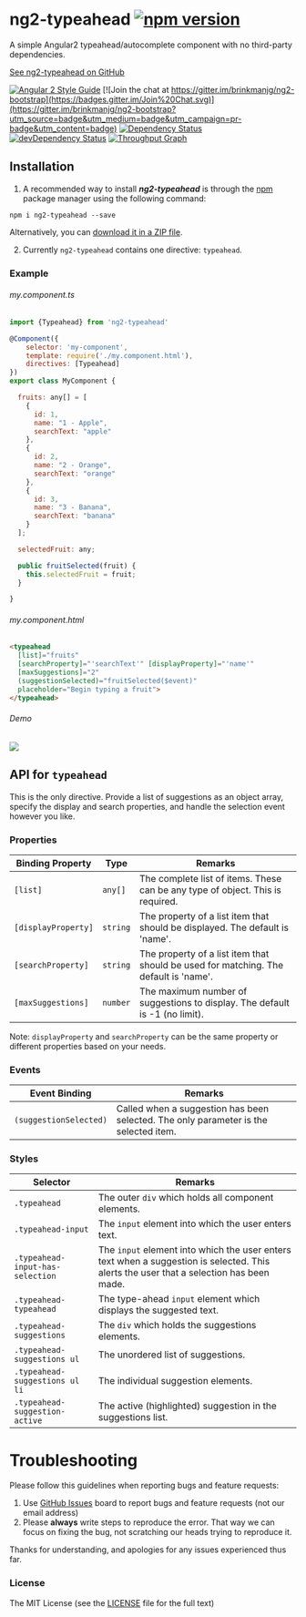 # ng2-typeahead [![npm version](https://badge.fury.io/js/ng2-typeahead.svg)](http://badge.fury.io/js/ng2-typeahead)
A simple Angular2 typeahead/autocomplete component with no third-party dependencies.

[See ng2-typeahead on GitHub](https://github.com/brinkmanjg/ng2-typeahead)

[![Angular 2 Style Guide](https://mgechev.github.io/angular2-style-guide/images/badge.svg)](https://github.com/mgechev/angular2-style-guide)
[![Join the chat at https://gitter.im/brinkmanjg/ng2-bootstrap](https://badges.gitter.im/Join%20Chat.svg)](https://gitter.im/brinkmanjg/ng2-bootstrap?utm_source=badge&utm_medium=badge&utm_campaign=pr-badge&utm_content=badge)
[![Dependency Status](https://david-dm.org/brinkmanjg/ng2-typeahead.svg)](https://david-dm.org/brinkmanjg/ng2-typeahead)
[![devDependency Status](https://david-dm.org/brinkmanjg/ng2-typeahead/dev-status.svg)](https://david-dm.org/brinkmanjg/ng2-typeahead#info=devDependencies)
[![Throughput Graph](https://graphs.waffle.io/brinkmanjg/ng2-typeahead/throughput.svg)](https://waffle.io/brinkmanjg/ng2-typeahead/metrics)

## Installation

1. A recommended way to install ***ng2-typeahead*** is through the [npm](https://www.npmjs.com/search?q=ng2-typeahead) package manager using the following command:

  `npm i ng2-typeahead --save`

  Alternatively, you can [download it in a ZIP file](https://github.com/brinkmanjg/ng2-typeahead/archive/master.zip).

2. Currently `ng2-typeahead` contains one directive: `typeahead`.


### Example

###### my.component.ts
```javascript
import {Typeahead} from 'ng2-typeahead'

@Component({
    selector: 'my-component',
    template: require('./my.component.html'),
    directives: [Typeahead]
})
export class MyComponent {

  fruits: any[] = [
    {
      id: 1,
      name: "1 - Apple",
      searchText: "apple"
    },
    {
      id: 2,
      name: "2 - Orange",
      searchText: "orange"
    },
    {
      id: 3,
      name: "3 - Banana",
      searchText: "banana"
    }
  ];

  selectedFruit: any;

  public fruitSelected(fruit) {
    this.selectedFruit = fruit;
  }

}
```

###### my.component.html
```html
<typeahead
  [list]="fruits"
  [searchProperty]="'searchText'" [displayProperty]="'name'"
  [maxSuggestions]="2"
  (suggestionSelected)="fruitSelected($event)"
  placeholder="Begin typing a fruit">
</typeahead>
```

###### Demo
![](https://cloud.githubusercontent.com/assets/6796665/16323353/2755a59e-3978-11e6-874c-905a0459d7a5.gif)


## API for `typeahead`

This is the only directive. Provide a list of suggestions as an object array, specify the display and search properties, and handle the selection event however you like.


### Properties

Binding Property | Type | Remarks
------------ | ---------- | -------------
`[list]` | `any[]` | The complete list of items. These can be any type of object. This is required.
`[displayProperty]` | `string` | The property of a list item that should be displayed. The default is 'name'.
`[searchProperty]` | `string` | The property of a list item that should be used for matching. The default is 'name'.
`[maxSuggestions]` | `number` | The maximum number of suggestions to display. The default is -1 (no limit).

Note: `displayProperty` and `searchProperty` can be the same property or different properties based on your needs.  


### Events

Event Binding | Remarks
------------ | -------------
`(suggestionSelected)` | Called when a suggestion has been selected. The only parameter is the selected item.


### Styles

Selector | Remarks
------------ | -------------
`.typeahead` | The outer `div` which holds all component elements.
`.typeahead-input` | The `input` element into which the user enters text.
`.typeahead-input-has-selection` | The `input` element into which the user enters text when a suggestion is selected. This alerts the user that a selection has been made.
`.typeahead-typeahead` | The type-ahead `input` element which displays the suggested text.
`.typeahead-suggestions` | The `div` which holds the suggestions elements.
`.typeahead-suggestions ul` | The unordered list of suggestions.
`.typeahead-suggestions ul li` | The individual suggestion elements.
`.typeahead-suggestion-active` | The active (highlighted) suggestion in the suggestions list.



# Troubleshooting

Please follow this guidelines when reporting bugs and feature requests:

1. Use [GitHub Issues](https://github.com/brinkmanjg/ng2-typeahead/issues) board to report bugs and feature requests (not our email address)
2. Please **always** write steps to reproduce the error. That way we can focus on fixing the bug, not scratching our heads trying to reproduce it.

Thanks for understanding, and apologies for any issues experienced thus far.

### License

The MIT License (see the [LICENSE](https://github.com/brinkmanjg/ng2-typeahead/blob/master/LICENSE) file for the full text)
